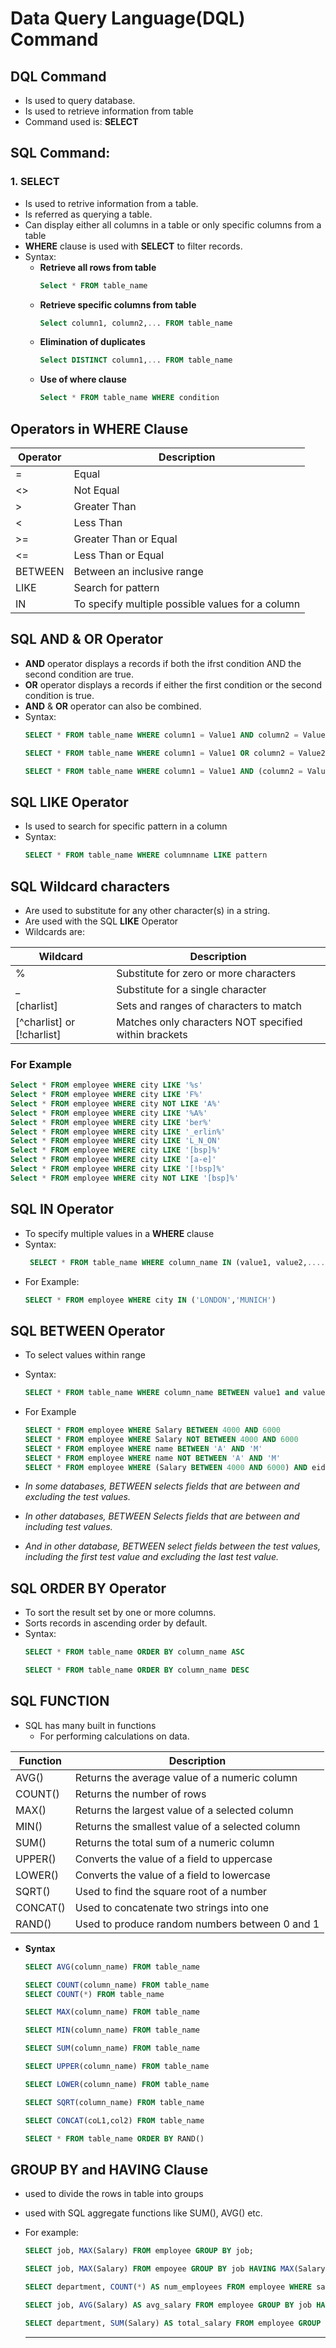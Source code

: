 # Data Query Language(DQL) Command

## DQL Command
- Is used to query database.
- Is used to retrieve information from table
- Command used is: **SELECT**

## SQL Command:
### 1. SELECT
- Is used to retrive information from a table.
- Is referred as querying a table.
- Can display either all columns in a table or only specific columns from a table
- **WHERE** clause is used with **SELECT** to filter records.
- Syntax:
  - **Retrieve all rows from table** <br>
      ```sql
      Select * FROM table_name
      ```
  - **Retrieve specific columns from table** <br>
      ```sql
      Select column1, column2,... FROM table_name
      ```
  - **Elimination of duplicates** <br>
      ```sql
      Select DISTINCT column1,... FROM table_name
      ```
  - **Use of where clause** <br>
      ```sql
      Select * FROM table_name WHERE condition
      ```

## Operators in WHERE Clause

| Operator  | Description                       |
|-----------|-----------------------------------|
| =         | Equal                             |
| <>        | Not Equal                         |
| >         | Greater Than                      |
| <         | Less Than                         |
| >=        | Greater Than or Equal             |
| <=        | Less Than or Equal                |
| BETWEEN   | Between an inclusive range        |
| LIKE      | Search for pattern                |
| IN        | To specify multiple possible values for a column |



## SQL AND & OR Operator
- **AND** operator displays a records if both the ifrst condition AND the second condition are true.
- **OR** operator displays a records if either the first condition or the second condition is true.
- **AND** & **OR** operator can also be combined.
- Syntax:
  ```sql
  SELECT * FROM table_name WHERE column1 = Value1 AND column2 = Value2
  
  SELECT * FROM table_name WHERE column1 = Value1 OR column2 = Value2
  
  SELECT * FROM table_name WHERE column1 = Value1 AND (column2 = Value2 OR column3 = Value3)
  ```
  
## SQL LIKE Operator

- Is used to search for specific pattern in a column
- Syntax:
  ```sql
  SELECT * FROM table_name WHERE columnname LIKE pattern
  ```

## SQL Wildcard characters
- Are used to substitute for any other character(s) in a string.
- Are used with the SQL **LIKE** Operator
- Wildcards are:
  
| Wildcard                   | Description                                                        |
|----------------------------|--------------------------------------------------------------------|
| %                          | Substitute for zero or more characters                             |
| _                          | Substitute for a single character                                  |
| [charlist]                 | Sets and ranges of characters to match                             |
| [^charlist] or [!charlist] | Matches only characters NOT specified within brackets              |

### For Example
```sql
Select * FROM employee WHERE city LIKE '%s'
Select * FROM employee WHERE city LIKE 'F%'
Select * FROM employee WHERE city NOT LIKE 'A%'
Select * FROM employee WHERE city LIKE '%A%'
Select * FROM employee WHERE city LIKE 'ber%'
Select * FROM employee WHERE city LIKE '_erlin%'
Select * FROM employee WHERE city LIKE 'L_N_ON'
Select * FROM employee WHERE city LIKE '[bsp]%'
Select * FROM employee WHERE city LIKE '[a-e]'
Select * FROM employee WHERE city LIKE '[!bsp]%'
Select * FROM employee WHERE city NOT LIKE '[bsp]%'
```

## SQL IN Operator
- To specify multiple values in a **WHERE** clause
- Syntax:
  ```sql
   SELECT * FROM table_name WHERE column_name IN (value1, value2,.....)
  ```
- For Example:
  ```sql
  SELECT * FROM employee WHERE city IN ('LONDON','MUNICH')
  ```

## SQL BETWEEN Operator
- To select values within range
- Syntax:
  ```sql
  SELECT * FROM table_name WHERE column_name BETWEEN value1 and value2
  ```
- For Example
  ```sql
  SELECT * FROM employee WHERE Salary BETWEEN 4000 AND 6000
  SELECT * FROM employee WHERE Salary NOT BETWEEN 4000 AND 6000
  SELECT * FROM employee WHERE name BETWEEN 'A' AND 'M'
  SELECT * FROM employee WHERE name NOT BETWEEN 'A' AND 'M'
  SELECT * FROM employee WHERE (Salary BETWEEN 4000 AND 6000) AND eid NOT IN (1,2,3)
  ```
  
- *In some databases, BETWEEN selects fields that are between and excluding the test values.*
- *In other databases, BETWEEN Selects fields that are between and including test values.*
- *And in other database, BETWEEN select fields between the test values, including the first test value and excluding the last test value.*

## SQL ORDER BY Operator
- To sort the result set by one or more columns.
- Sorts records in ascending order by default.
- Syntax:
  ```sql
  SELECT * FROM table_name ORDER BY column_name ASC

  SELECT * FROM table_name ORDER BY column_name DESC
  ```
## SQL FUNCTION
- SQL has many built in functions
  - For performing calculations on data.

 | Function | Description                                      |
 |----------|--------------------------------------------------|
 | AVG()    | Returns the average value of a numeric column    |
 | COUNT()  | Returns the number of rows                       |
 | MAX()    | Returns the largest value of a selected column   |
 | MIN()    | Returns the smallest value of a selected column  |
 | SUM()    | Returns the total sum of a numeric column        |
 | UPPER()  | Converts the value of a field to uppercase       |
 | LOWER()  | Converts the value of a field to lowercase       |
 | SQRT()   | Used to find the square root of a number         |
 | CONCAT() | Used to concatenate two strings into one         |
 | RAND()   | Used to produce random numbers between 0 and 1   |

 - **Syntax**
   ```sql
   SELECT AVG(column_name) FROM table_name

   SELECT COUNT(column_name) FROM table_name
   SELECT COUNT(*) FROM table_name

   SELECT MAX(column_name) FROM table_name

   SELECT MIN(column_name) FROM table_name

   SELECT SUM(column_name) FROM table_name

   SELECT UPPER(column_name) FROM table_name

   SELECT LOWER(column_name) FROM table_name

   SELECT SQRT(column_name) FROM table_name

   SELECT CONCAT(coL1,col2) FROM table_name

   SELECT * FROM table_name ORDER BY RAND()
   ```
   
## GROUP BY and HAVING Clause
 - used to divide the rows in table into groups
 - used with SQL aggregate functions like SUM(), AVG() etc.
 - For example:
     ```sql
     SELECT job, MAX(Salary) FROM employee GROUP BY job;

     SELECT job, MAX(Salary) FROM empoyee GROUP BY job HAVING MAX(Salary) > 6000;
     
     SELECT department, COUNT(*) AS num_employees FROM employee WHERE salary > 5000 GROUP BY department;

     SELECT job, AVG(Salary) AS avg_salary FROM employee GROUP BY job HAVING COUNT(*) > 3;

     SELECT department, SUM(Salary) AS total_salary FROM employee GROUP BY department HAVING SUM(Salary) > 100000;
     ```
     
   ***
   

